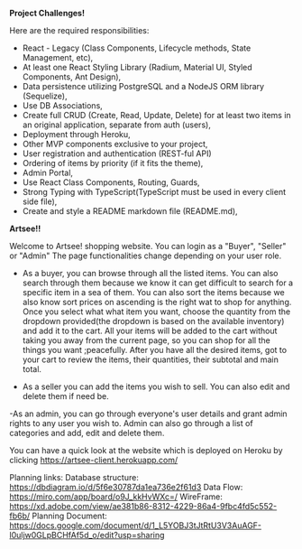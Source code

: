 **Project Challenges!**

Here are the required responsibilities:

- React - Legacy (Class Components, Lifecycle methods, State Management, etc),
- At least one React Styling Library (Radium, Material UI, Styled Components, Ant Design),
- Data persistence utilizing PostgreSQL and a NodeJS ORM library (Sequelize),
- Use DB Associations,
- Create full CRUD (Create, Read, Update, Delete) for at least two items in an original application, separate from auth (users),
- Deployment through Heroku,
- Other MVP components exclusive to your project,
- User registration and authentication (REST-ful API)
- Ordering of items by priority (if it fits the theme),
- Admin Portal,
- Use React Class Components, Routing, Guards,
- Strong Typing with TypeScript(TypeScript must be used in every client side file),
- Create and style a README markdown file (README.md),


**Artsee!!**

Welcome to Artsee! shopping website. You can login as a "Buyer", "Seller" or "Admin"
The page functionalities change depending on your user role.

- As a buyer, you can browse through all the listed items. You can also search through them because we know it can get difficult to search for a specific item in a sea of them. You can also sort the items because we also know sort prices on ascending is the right wat to shop for anything. 
Once you select what what item you want, choose the quantity from the dropdown provided(the dropdown is based on the available inventory) and add it to the cart. All your items will be added to the cart without taking you away from the current page, so you can shop for all the things you want ;peacefully. After you have all the desired items, got to your cart to review the items, their quantities, their subtotal and main total. 

- As a seller you can add the items you wish to sell. You can also edit and delete them if need be.

-As an admin, you can go through everyone's user details and grant admin rights to any user you wish to. Admin can also go through a list of categories and add, edit and delete them.

You can have a quick look at the website which is deployed on Heroku by clicking https://artsee-client.herokuapp.com/


Planning links:
Database structure: https://dbdiagram.io/d/5f6e30787da1ea736e2f61d3
Data Flow: https://miro.com/app/board/o9J_kkHvWXc=/
WireFrame: https://xd.adobe.com/view/ae381b86-8312-4229-86a4-9fbc4fd5c552-fb6b/
Planning Document: https://docs.google.com/document/d/1_L5YOBJ3tJtRtU3V3AuAGF-l0uljw0GLpBCHfAf5d_o/edit?usp=sharing


